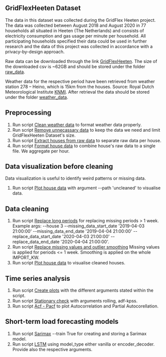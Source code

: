 ## GridFlexHeeten Dataset

The data in this dataset was collected during the GridFlex Heeten project. The data was collected between August 
2018 and August 2020 in 77 households all situated in Heeten (The Netherlands) and consists of electricity consumption 
and gas usage per minute per household. All participating households specified their data could be used in further 
research and the data of this project was collected in accordance with a privacy-by-design approach.

Raw data can be downloaded through the link [GridFlexHeeten](https://data.4tu.nl/articles/dataset/Energy_consumption_data_of_the_GridFlex_Heeten_project/14447257/1?file=27671892).
The size of the downloaded csv is ~62GB and should be stored under the folder [raw_data](raw_data).

Weather data for the respective period have been retrieved from weather station 278 – Heino, which is 15km from 
the houses. Source: Royal Dutch Meteorological Institute [KNMI](https://www.knmi.nl/nederland-nu/klimatologie/uurgegevens).
After retrieval the data should be stored under the folder [weather_data](weather_data).

## Preprocessing

1. Run script [Clean weather data](preprocessing/clean_weather_data.py) to format weather data properly.
2. Run script [Remove unnecassary data](preprocessing/remove_unnecessary_data_from_raw_file.py) to keep the data we need and limit GridFlexHeeten Dataset's size.
3. Run script [Extract houses from raw data](preprocessing/extract_houses_from_raw.py) to separate raw data per house.
4. Run script [Format house data](preprocessing/format_house_data.py) to combine house's raw data to a single file. We aggregate per hour.

## Data visualization before cleaning

Data visualization is useful to identify weird patterns or missing data.
1. Run script [Plot house data](data_visualization/plot_house_data.py) with argument --path 'uncleaned' to visualise data.

## Data cleaning

1. Run script [Replace long periods](data_cleaning/replace-long-period-missing-data.py) for replacing missing periods > 1 week. Example args: --house 3 --missing_data_start_date '2019-04-03 21:00:00' --missing_data_end_date '2019-04-04 21:00:00' --replace_data_start_date '2020-04-03 21:00:00' --replace_data_end_date '2020-04-04 21:00:00'.
2. Run script [Replace missing values and outlier smoothing](data_cleaning/missing-values-replacement-and-outlier-smoothing.py) Missing values is applied for periods <= 1 week. Smoothing is applied on the whole IMPORT_KW.
3. Run script [Plot house data](data_visualization/plot_house_data.py) to visualise cleaned houses.

## Time series analysis

1. Run script [Create plots](time_series_analysis/create-plots.py) with the different arguments stated within the script.
2. Run script [Stationary check](time_series_analysis/stationary-check.py) with arguments rolling, adf-kpss.
3. Run script [Acf - Pacf](time_series_analysis/acf-pacf-plots.py) to plot Autocorrelation and Partial Autocorellation.

## Short-term load forecasting models

1. Run script [Sarimax](sarimax/sarimax_short-term-load-forecasting.py) --train True for creating and storing a Sarimax model.
2. Run script [LSTM](LSTM/LSTM-short-term-load-forecasting.py) using model_type either vanilla or encoder_decoder. Provide also the respective arguments.